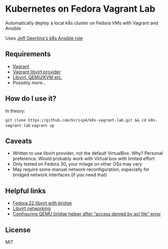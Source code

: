 # Kubernetes on Fedora Vagrant Lab
Automatically deploy a local k8s cluster on Fedora VMs with Vagrant and Ansible

Uses [Jeff Geerling's k8s Ansible role](https://github.com/geerlingguy/ansible-role-kubernetes)

## Requirements
- [Vagrant](https://www.vagrantup.com/)
- [Vagrant libvirt provider](https://github.com/vagrant-libvirt/vagrant-libvirt)
- [Libvirt, QEMU/KVM etc.](https://wiki.libvirt.org/page/Main_Page)
- Possibly more...

## How do I use it?
In theory:

`git clone https://github.com/bcrisp4/k8s-vagrant-lab.git && cd k8s-vagrant-lab`
`vagrant up`

## Caveats
- Written to use libvirt provider, not the default VirtualBox. Why? Personal preference. Would probably work with Virtual box with limited effort
- Only tested on Fedora 30, your milage on other OSs may vary
- May require some manual network reconfiguration, especially for bridged network interfaces (if you need that)

## Helpful links
- [Fedora 22 libvirt with bridge](https://lukas.zapletalovi.com/2015/09/fedora-22-libvirt-with-bridge.html)
- [Libvirt networking](https://wiki.libvirt.org/page/Networking)
- [Configuring QEMU bridge helper after “access denied by acl file” error](https://blog.christophersmart.com/2016/08/31/configuring-qemu-bridge-helper-after-access-denied-by-acl-file-error/)

## License
MIT

